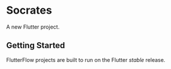 # Socrates

A new Flutter project.

## Getting Started

FlutterFlow projects are built to run on the Flutter _stable_ release.
